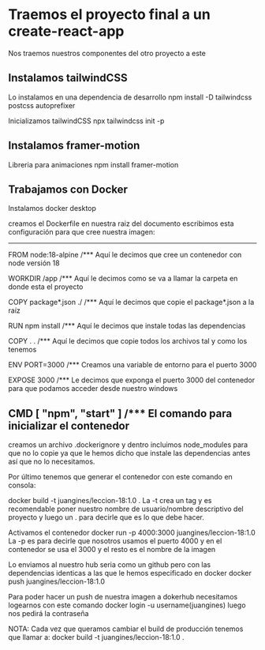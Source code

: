# Traemos el proyecto final a un create-react-app

Nos traemos nuestros componentes del otro proyecto a este

## Instalamos tailwindCSS

Lo instalamos en una dependencia de desarrollo
npm install -D tailwindcss postcss autoprefixer

Inicializamos tailwindCSS
npx tailwindcss init -p

## Instalamos framer-motion

Libreria para animaciones
npm install framer-motion

## Trabajamos con Docker

Instalamos docker desktop

creamos el Dockerfile en nuestra raiz del documento
escribimos esta configuración para que cree nuestra imagen:

 ---------------------------------------------
FROM node:18-alpine /*** Aquí le decimos que cree un contenedor con node versión 18

WORKDIR /app /*** Aquí le decimos como se va a llamar la carpeta en donde esta el proyecto

COPY package*.json ./ /*** Aquí le decimos que copie el package*.json a la raíz

RUN npm install /*** Aquí le decimos que instale todas las dependencias

COPY . . /*** Aquí le decimos que copie todos los archivos tal y como los tenemos

ENV PORT=3000 /*** Creamos una variable de entorno para el puerto 3000

EXPOSE 3000 /*** Le decimos que exponga el puerto 3000 del contenedor para que podamos acceder desde nuestro windows

CMD [ "npm", "start" ] /*** El comando para inicializar el contenedor
 -------------------------------------------------

creamos un archivo .dockerignore y dentro incluimos node_modules para que no lo copie ya que le hemos dicho que instale las dependencias antes así que no lo necesitamos.

Por último tenemos que generar el contenedor con este comando en consola:

docker build -t juangines/leccion-18:1.0 .
La -t crea un tag y es recomendable poner nuestro nombre de usuario/nombre descriptivo del proyecto y luego un . para decirle que es lo que debe hacer.

Activamos el contenedor
docker run -p 4000:3000 juangines/leccion-18:1.0
La -p es para decirle que nosotros usamos el puerto 4000 y en el contenedor se usa el 3000 y el resto es el nombre de la imagen

Lo enviamos al nuestro hub seria como un github pero con las dependencias identicas a las que le hemos especificado en docker
docker push juangines/leccion-18:1.0

Para poder hacer un push de nuestra imagen a dokerhub necesitamos logearnos con este comando
docker login -u username(juangines)
luego nos pedirá la contraseña

NOTA: Cada vez que queramos cambiar el build de producción tenemos que llamar a:
docker build -t juangines/leccion-18:1.0 .
